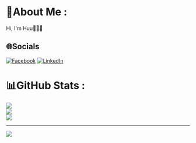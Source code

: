 # 💫About Me :
Hi, I'm Huu👋👨‍💻

## 🌐Socials
[![Facebook](https://img.shields.io/badge/Facebook-%231877F2.svg?logo=Facebook&logoColor=white)](https://facebook.com/huule1709) [![LinkedIn](https://img.shields.io/badge/LinkedIn-%230077B5.svg?logo=linkedin&logoColor=white)](https://linkedin.com/in/lê-công-hửu-lch017092001) 

# 📊GitHub Stats :
![](https://github-readme-stats.vercel.app/api?username=conghuule&theme=jolly&hide_border=false&include_all_commits=true&count_private=true)<br/>
![](https://github-readme-streak-stats.herokuapp.com/?user=conghuule&theme=jolly&hide_border=false)<br/>
![](https://github-readme-stats.vercel.app/api/top-langs/?username=conghuule&theme=jolly&hide_border=false&include_all_commits=true&count_private=true&layout=compact)

---
[![](https://visitcount.itsvg.in/api?id=conghuule&icon=0&color=0)](https://visitcount.itsvg.in)

